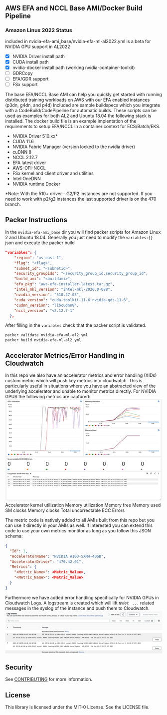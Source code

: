 ## AWS EFA and NCCL Base AMI/Docker Build Pipeline
### Amazon Linux 2022 Status
included in nvidia-efa-ami_base/nvidia-efa-ml-al2022.yml is a beta for NVIDIA GPU support in AL2022
- [X] NVIDIA Driver install path
- [X] CUDA install path
- [X] nvidia-docker install path (working nvidia-container-toolkit)
- [ ] GDRCopy
- [ ] EFA/GDR support
- [ ] FSx support

The base EFA/NCCL Base AMI can help you quickly get started with running distributed training workloads on AWS with our EFA enabled instances (p3dn, g4dn, and p4d)
Included are sample buildspecs which you integrate with a CodeBuild/CodePipeline for automatic builds.
These scripts can be used as examples for both AL2 and Ubuntu 18.04 the following stack is installed. The docker build file is an example implentation of the requirements to setup EFA/NCCL in a container context for ECS/Batch/EKS.

- NVIDIA Driver 510.xx*
- CUDA 11.6
- NVIDIA Fabric Manager (version locked to the nvidia driver)
- cuDNN 8
- NCCL 2.12.7
- EFA latest driver
- AWS-OFI-NCCL 
- FSx kernel and client driver and utilities
- Intel OneDNN
- NVIDIA runtime Docker

*Note: With the 510+ driver - G2/P2 instances are not supported. If you need to work with p2/g2 instances the last supported driver is on the 470 branch.

## Packer Instructions
In the `nvidia-efa-ami_base` dir you will find packer scripts for Amazon Linux 2 and Ubuntu 18.04. Generally you just need to modify the `variables:{}` json and execute the packer build
````json
"variables": {
    "region": "us-east-1",
    "flag": "<flag>",
    "subnet_id": "<subnetid>",
    "security_groupids": "<security_group_id,security_group_id",
    "build_ami": "<buildami>",
    "efa_pkg": "aws-efa-installer-latest.tar.gz",
    "intel_mkl_version": "intel-mkl-2020.0-088",
    "nvidia_version": "510.47.03",
    "cuda_version": "cuda-toolkit-11-6 nvidia-gds-11-6",
    "cudnn_version": "libcudnn8",
    "nccl_version": "v2.12.7-1"
  },
````  
After filling in the `variables` check that the packer script is validated.
````
packer validate nvidia-efa-ml-al2.yml
packer build nvidia-efa-ml-al2.yml
````
## Accelerator Metrics/Error Handling in Cloudwatch
In this repo we also have an accelerator metrics and error handling (XIDs) custom metric which will push key metrics into cloudwatch. This is particularly useful in situations where you have an abstracted view of the underlying accelerator and unable to monitor metrics directly. 
For NVIDIA GPUS the following metrics are captured:
![dashboard](imgs/accelerator_dashboard.png?raw=true "Dashboard")
Accelerator kernel utilization
Memory utilization
Memory free
Memory used
SM clocks
Memory clocks
Total uncorrectable ECC Errors

The metric code is natively added to all AMIs built from this repo but you can use it directly in your AMIs as well. If interested you can extend this code to use your own metrics montitor as long as you follow this JSON schema:
````json
{
  "Id": 1,
  "AcceleratorName": "NVIDIA A100-SXM4-40GB",
  "AcceleratorDriver": "470.42.01",
  "Metrics": {
    "<Metric_Name>": <Metric_Value>,
    "<Metric_Name>": <Metric_Value>
  }
}
````
Furthermore we have added error handling specifically for NVIDIA GPUs in Cloudwatch Logs. A logstream is created which will lift ```NVRM: ...``` related messages in the syslog of the instance and push them to Cloudwatch.
![error log](imgs/example_error.png?raw=true "Example CW logs")

## Security

See [CONTRIBUTING](CONTRIBUTING.md#security-issue-notifications) for more information.

## License

This library is licensed under the MIT-0 License. See the LICENSE file.

